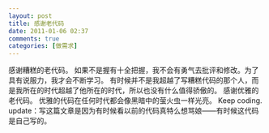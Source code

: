 ```yaml
---
layout: post
title: 感谢老代码
date: 2011-01-06 02:37
comments: true
categories: [做需求]
---
```

感谢糟糕的老代码。
如果不是握有十全把握，我不会有勇气去批评和修改。为了具有说服力，我才会不断学习。
有时候并不是我超越了写糟糕代码的那个人，而是我所在的时代超越了他所在的时代，所以也没有什么值得骄傲的。
感谢优雅的老代码。
优雅的代码在任何时代都会像黑暗中的萤火虫一样光亮。
Keep coding.
update：写这篇文章是因为有时候看以前的代码真特么想骂娘——有时候这代码是自己写的。

